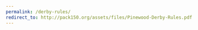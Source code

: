 ```yaml
---
permalink: /derby-rules/
redirect_to: http://pack150.org/assets/files/Pinewood-Derby-Rules.pdf
---
```

